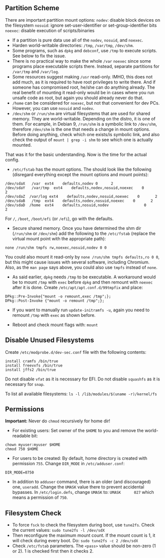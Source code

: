 ## Partition Scheme
There are important partition mount options:
`nodev`: disable block devices on the filesystem
`nosuid`: ignore set-user-identifier or set-group-identifier bits
`noexec`: disable execution of scripts/binaries

+ If a partition is pure data use all of the `nodev`, `nosuid`, and `noexec`.
+ Harden world-writable directories: `/tmp`, `/var/tmp`, `/dev/shm`.
+ Some programs, such as `dpkg` and `debconf`, use `/tmp` to execute scripts. See below to fix the issue.
+ There is no practical way to make the whole `/var` `noexec` since some programs place executable scripts there. Instead, separate partitions for `/var/tmp` and `/var/log`.
+ Some resources suggest making `/usr` read-only. IMHO, this does not add much, as it is required to have root privileges to write there. And if someone has compromised root, he/she can do anything already. The real benefit of mounting it read-only would be in cases where you run unsafe code as root, but again you should already never do that.
+ `/home` can be considered for `noexec`, but not that convenient for dev PCs. However, you can use `nosuid` and `nodev`.
+ `/dev/shm` or `/run/shm` are virtual filesystems that are used for shared memory. They are world-writable. Depending on the distro, it is one of them. For ecample, in Debian 9, `/run/shm` is a symbolic link to `/dev/shm`, therefore `/dev/shm` is the one that needs a change in mount options. Before doing anything, check which one exists/is symbolic link, and also check the output of `mount | grep -i shm` to see which one is actually mounted.

That was it for the basic understanding. Now is the time for the actual config.

+ `/etc/fstab` has the mount options. The should look like the following (disregard everything except the mount options and mount points):
```
/dev/sdaX   /var  ext4    defaults,nodev 0      2
/dev/sdaY   /var/tmp  ext4    defaults,nodev,nosuid,noexec    0       2
/dev/sdaZ  /var/log ext4    defaults,nodev,nosuid,noexec    0       2
/dev/sdaB   /tmp  ext4    defaults,nodev,nosuid,noexec    0       2
/dev/sdaD  /home  ext4    defaults,nosuid,nodev                0       2
```
For `/`, `/boot`, `/boot/efi` (or `/efi`), go with the defaults.

+ Secure shared memory. Once you have determined the shm dir (`/run/shm` or `/dev/shm`) add the following to the `/etc/fstab` (replace the virtual mount point with the appropriate path):
```
none /run/shm tmpfs rw,noexec,nosuid,nodev 0 0
```
You could also mount it read-only by `none /run/shm tmpfs defaults,ro 0 0`, but this might cause issues with several software, including Chromium. Also, as the `man page` says above, you could also use `tmpfs` instead of `none`.

+ As said earlier, `dpkg` needs `/tmp` to be executable. A workaround would be to mount `/tmp` with `exec` before `dpkg` and then remount with `noexec` after it is done. Create `/etc/apt/apt.conf.d/99tmpfix` and place:
```
DPkg::Pre-Invoke{"mount -o remount,exec /tmp";};
DPkg::Post-Invoke {"mount -o remount /tmp";};
```

+ If you want to manually run `update-initramfs -u`, again you need to remount `/tmp` with `exec` as shown before.

+ Reboot and check mount flags with: `mount`

## Disable Unused Filesystems
Create `/etc/modprobe.d/dev-sec.conf` file with the following contents:
```
install cramfs /bin/true
install freevxfs /bin/true
install jffs2 /bin/true
```
Do not disable `vfat` as it is necessary for EFI.
Do not disable `squashfs` as it is necessary for `snap`.

To list all available filesystems: `ls -l /lib/modules/$(uname -r)/kernel/fs`

## Permissions
**Important:** Never do `chmod` recursively for home dir!
+ For existing users: Set owner of the `$HOME` to you and remove the world-readable bit:
```shell
chown myuser:myuser $HOME
chmod 750 $HOME
```
+ For users to be created: By default, home directory is created with permission `755`. Change `DIR_MODE` in `/etc/adduser.conf`:
```
DIR_MODE=0750
```

+ In addition to `adduser` command, there is an older (and discouraged) one, `useradd`. Change the `UMASK` value there to prevent accidental bypasses. In `/etc/login.defs`, change `UMASK` to: `UMASK		027` which means a permission of `750`.

## Filesystem Check
+ To force `fsck` to check the filesystem during boot, use `tune2fs`.
Check the current values:
`sudo tune2fs -l /dev/sdX`
+ Then reconfigure the maximum mount count. If the mount count is 1, it will check during every boot. Do:
`sudo tune2fs -c 2 /dev/sdX`
+ Check `/etc/fstab` parameters. The `<pass>` value should be non-zero (1 or 2). 1 is checked first then it checks 2.
